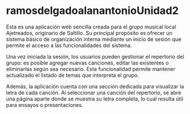 # ramosdelgadoalanantonioUnidad2

Esta es una aplicación web sencilla creada para el grupo musical local Ajetreados, originario de Saltillo. Su principal propósito es ofrecer un sistema básico de organización interna mediante un inicio de sesión que permite el acceso a las funcionalidades del sistema.

Una vez iniciada la sesión, los usuarios pueden gestionar el repertorio del grupo: es posible agregar nuevas canciones, editar las existentes o eliminarlas según sea necesario. Esta funcionalidad permite mantener actualizado el listado de temas que interpreta el grupo.

Además, la aplicación cuenta con una sección dedicada para visualizar la letra de cada canción. Al seleccionar una canción del repertorio, se abre una página aparte donde se muestra su letra completa, lo cual resulta útil para ensayos o presentaciones.
